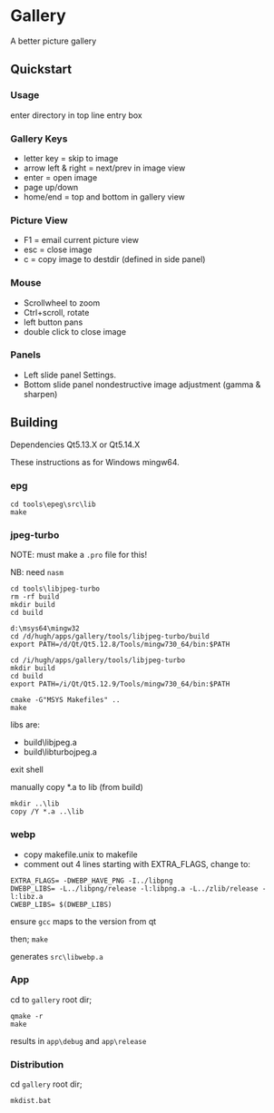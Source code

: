 # Gallery

A better picture gallery

## Quickstart

### Usage
enter directory in top line entry box

### Gallery Keys
* letter key = skip to image
* arrow left & right = next/prev in image view
* enter = open image
* page up/down 
* home/end = top and bottom in gallery view

### Picture View
* F1 = email current picture view
* esc = close image
* c = copy image to destdir (defined in side panel)

### Mouse
* Scrollwheel to zoom
* Ctrl+scroll, rotate
* left button pans
* double click to close image

### Panels
* Left slide panel
  Settings.
* Bottom slide panel
  nondestructive image adjustment (gamma & sharpen)


## Building

Dependencies Qt5.13.X or Qt5.14.X

These instructions as for Windows mingw64.

### epg
```
cd tools\epeg\src\lib
make
```

### jpeg-turbo
NOTE: must make a `.pro` file for this!

NB: need `nasm`

```
cd tools\libjpeg-turbo
rm -rf build
mkdir build
cd build
```

```
d:\msys64\mingw32
cd /d/hugh/apps/gallery/tools/libjpeg-turbo/build
export PATH=/d/Qt/Qt5.12.8/Tools/mingw730_64/bin:$PATH
```

```
cd /i/hugh/apps/gallery/tools/libjpeg-turbo
mkdir build
cd build
export PATH=/i/Qt/Qt5.12.9/Tools/mingw730_64/bin:$PATH

cmake -G"MSYS Makefiles" ..
make
```

libs are:
* build\libjpeg.a
* build\libturbojpeg.a

exit shell

manually copy *.a to lib (from build)
```
mkdir ..\lib
copy /Y *.a ..\lib
```


### webp
* copy makefile.unix to makefile
* comment out 4 lines starting with EXTRA_FLAGS, change to:

```
EXTRA_FLAGS= -DWEBP_HAVE_PNG -I../libpng
DWEBP_LIBS= -L../libpng/release -l:libpng.a -L../zlib/release -l:libz.a
CWEBP_LIBS= $(DWEBP_LIBS)
```

ensure `gcc` maps to the version from qt

then;
`make`

generates `src\libwebp.a`

### App
cd to `gallery` root dir;

```
qmake -r
make
```

results in `app\debug` and `app\release`

### Distribution

cd `gallery` root dir;

`mkdist.bat`









